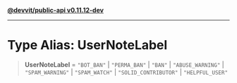 [**@devvit/public-api v0.11.12-dev**](../../README.md)

---

# Type Alias: UserNoteLabel

> **UserNoteLabel** = `"BOT_BAN"` \| `"PERMA_BAN"` \| `"BAN"` \| `"ABUSE_WARNING"` \| `"SPAM_WARNING"` \| `"SPAM_WATCH"` \| `"SOLID_CONTRIBUTOR"` \| `"HELPFUL_USER"`
